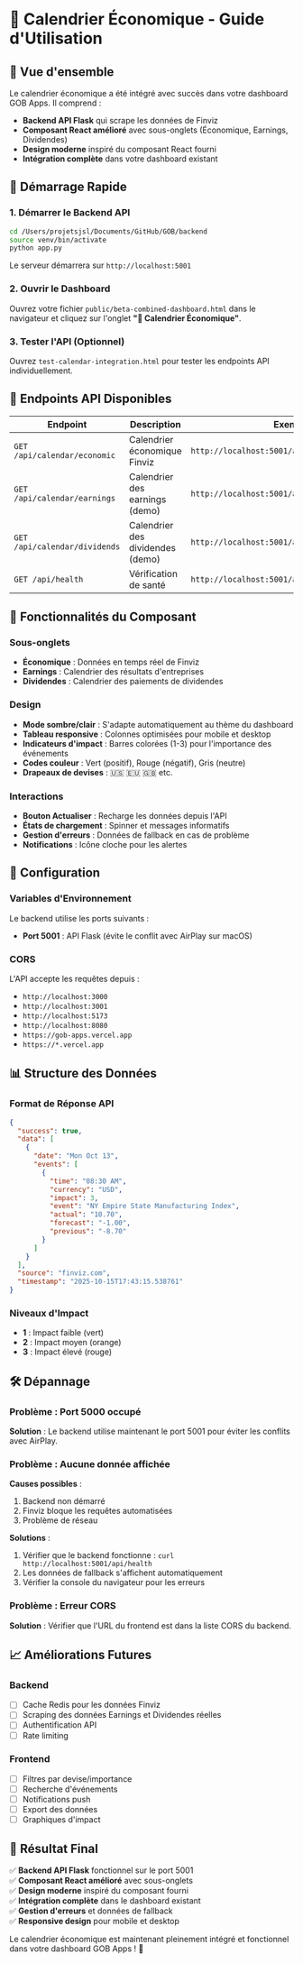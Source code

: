 # 📅 Calendrier Économique - Guide d'Utilisation

## 🎯 Vue d'ensemble

Le calendrier économique a été intégré avec succès dans votre dashboard GOB Apps. Il comprend :

- **Backend API Flask** qui scrape les données de Finviz
- **Composant React amélioré** avec sous-onglets (Économique, Earnings, Dividendes)
- **Design moderne** inspiré du composant React fourni
- **Intégration complète** dans votre dashboard existant

## 🚀 Démarrage Rapide

### 1. Démarrer le Backend API

```bash
cd /Users/projetsjsl/Documents/GitHub/GOB/backend
source venv/bin/activate
python app.py
```

Le serveur démarrera sur `http://localhost:5001`

### 2. Ouvrir le Dashboard

Ouvrez votre fichier `public/beta-combined-dashboard.html` dans le navigateur et cliquez sur l'onglet **"📅 Calendrier Économique"**.

### 3. Tester l'API (Optionnel)

Ouvrez `test-calendar-integration.html` pour tester les endpoints API individuellement.

## 📡 Endpoints API Disponibles

| Endpoint | Description | Exemple |
|----------|-------------|---------|
| `GET /api/calendar/economic` | Calendrier économique Finviz | `http://localhost:5001/api/calendar/economic` |
| `GET /api/calendar/earnings` | Calendrier des earnings (demo) | `http://localhost:5001/api/calendar/earnings` |
| `GET /api/calendar/dividends` | Calendrier des dividendes (demo) | `http://localhost:5001/api/calendar/dividends` |
| `GET /api/health` | Vérification de santé | `http://localhost:5001/api/health` |

## 🎨 Fonctionnalités du Composant

### Sous-onglets
- **Économique** : Données en temps réel de Finviz
- **Earnings** : Calendrier des résultats d'entreprises
- **Dividendes** : Calendrier des paiements de dividendes

### Design
- **Mode sombre/clair** : S'adapte automatiquement au thème du dashboard
- **Tableau responsive** : Colonnes optimisées pour mobile et desktop
- **Indicateurs d'impact** : Barres colorées (1-3) pour l'importance des événements
- **Codes couleur** : Vert (positif), Rouge (négatif), Gris (neutre)
- **Drapeaux de devises** : 🇺🇸 🇪🇺 🇬🇧 etc.

### Interactions
- **Bouton Actualiser** : Recharge les données depuis l'API
- **États de chargement** : Spinner et messages informatifs
- **Gestion d'erreurs** : Données de fallback en cas de problème
- **Notifications** : Icône cloche pour les alertes

## 🔧 Configuration

### Variables d'Environnement
Le backend utilise les ports suivants :
- **Port 5001** : API Flask (évite le conflit avec AirPlay sur macOS)

### CORS
L'API accepte les requêtes depuis :
- `http://localhost:3000`
- `http://localhost:3001`
- `http://localhost:5173`
- `http://localhost:8080`
- `https://gob-apps.vercel.app`
- `https://*.vercel.app`

## 📊 Structure des Données

### Format de Réponse API
```json
{
  "success": true,
  "data": [
    {
      "date": "Mon Oct 13",
      "events": [
        {
          "time": "08:30 AM",
          "currency": "USD",
          "impact": 3,
          "event": "NY Empire State Manufacturing Index",
          "actual": "10.70",
          "forecast": "-1.00",
          "previous": "-8.70"
        }
      ]
    }
  ],
  "source": "finviz.com",
  "timestamp": "2025-10-15T17:43:15.538761"
}
```

### Niveaux d'Impact
- **1** : Impact faible (vert)
- **2** : Impact moyen (orange)
- **3** : Impact élevé (rouge)

## 🛠️ Dépannage

### Problème : Port 5000 occupé
**Solution** : Le backend utilise maintenant le port 5001 pour éviter les conflits avec AirPlay.

### Problème : Aucune donnée affichée
**Causes possibles** :
1. Backend non démarré
2. Finviz bloque les requêtes automatisées
3. Problème de réseau

**Solutions** :
1. Vérifier que le backend fonctionne : `curl http://localhost:5001/api/health`
2. Les données de fallback s'affichent automatiquement
3. Vérifier la console du navigateur pour les erreurs

### Problème : Erreur CORS
**Solution** : Vérifier que l'URL du frontend est dans la liste CORS du backend.

## 📈 Améliorations Futures

### Backend
- [ ] Cache Redis pour les données Finviz
- [ ] Scraping des données Earnings et Dividendes réelles
- [ ] Authentification API
- [ ] Rate limiting

### Frontend
- [ ] Filtres par devise/importance
- [ ] Recherche d'événements
- [ ] Notifications push
- [ ] Export des données
- [ ] Graphiques d'impact

## 🎉 Résultat Final

✅ **Backend API Flask** fonctionnel sur le port 5001  
✅ **Composant React amélioré** avec sous-onglets  
✅ **Design moderne** inspiré du composant fourni  
✅ **Intégration complète** dans le dashboard existant  
✅ **Gestion d'erreurs** et données de fallback  
✅ **Responsive design** pour mobile et desktop  

Le calendrier économique est maintenant pleinement intégré et fonctionnel dans votre dashboard GOB Apps ! 🚀
